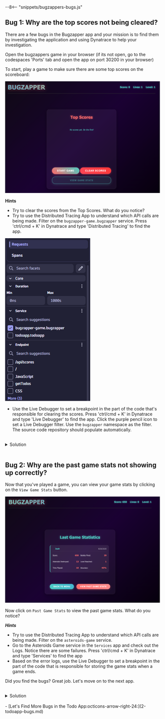--8<-- "snippets/bugzappers-bugs.js"

## Bug 1: Why are the top scores not being cleared?
There are a few bugs in the Bugzapper app and your mission is to find them by investigating the application and using Dynatrace to help your investigation.

Open the bugzappers game in your browser (if its not open, go to the codespaces 'Ports' tab and open the app on port 30200 in your browser)

To start, play a game to make sure there are some top scores on the scoreboard:

![Bug Zapper](img/bugzapper-start.png)

**Hints**

- Try to clear the scores from the Top Scores. What do you notice?
- Try to use the Distributed Tracing App to understand which API calls are being made. Filter on the `bugzapper-game.bugzapper` service. Press 'ctrl/cmd + K' in Dynatrace and type 'Distributed Tracing' to find the app.

![Bug Service](img/bugzapper-service.png)

- Use the Live Debugger to set a breakpoint in the part of the code that's responsible for clearing the scores. Press 'ctrl/cmd + K' in Dynatrace and type 'Live Debugger' to find the app. Click the purple pencil icon to set a Live Debugger filter. Use the `bugzapper` namespace as the filter. The source code repository should populate automatically. 

<br>
<details>
<summary>Solution</summary>

---
### Step 1 — Find the exception
After trying to clear the scores, you should have seen an error in the console. The error is caused by an incorrect initialization of the `scores` variable in the `clearScores` function.

![Trace](img/clearScores_distributed-trace.png)

---
### Step 2 — Let's start our debugging session
From the trace detail, we can see that the error occurs in the `clearScores` function on th `/app/server.js` file on line 58.

Let's create a debugging session:
1. Open the 'Live Debugger' app
2. Match the following values:
    - Namespace: `bugzapper`
    - Properties: `k8s.workload.name:bugzapper`

![Session](img/debugging_session.png)

3. Click on Next & Done
4. The code repository should populate automatically
5. Set up a breakpoint on line 58 and try to clear the scores again. This should trigger the breakpoint and capture a snapshot. Let's see what the snapshot tells us about our `scores` variable.


---
### Step 3 — Fix it
Notice the global variables `scores` is being initialized again as a local variable.

![Snapshot](img/debugging_scores.png)

```javascript
// Clear all scores
app.get('/api/clearScores', (req, res) => {
  console.log('Scores before clearing:', scores);
  let scores = []; <<-- Remove let to fix the bug
  console.log('All scores cleared successfully');
  res.json({ message: 'All scores cleared successfully' });
});
```

</details> 
<br>

## Bug 2: Why are the past game stats not showing up correctly?
Now that you've played a game, you can view your game stats by clicking on the `View Game Stats` button.

![Bug Zapper Stats](img/bugzapper-game-stats.png)

Now click on `Past Game Stats` to view the past game stats. What do you notice?

***Hints***

- Try to use the Distributed Tracing App to understand which API calls are being made. Filter on the `asteroids-game` service.
- Go to the Asteroids Game service in the `Services` app and check out the Logs. Notice there are some failures. Press 'ctrl/cmd + K' in Dynatrace and type 'Services' to find the app
- Based on the error logs, use the Live Debugger to set a breakpoint in the part of the code that is responsible for storing the game stats when a game ends.

Did you find the bugs? Great job. Let's move on to the next app.

<br>
<details>
<summary>Solution</summary>

Work in progress

```bash
echo "This works!"
```

</details> 
<br>

<div class="grid cards" markdown>
- [Let's Find More Bugs in the Todo App:octicons-arrow-right-24:](2-todoapp-bugs.md)
</div>